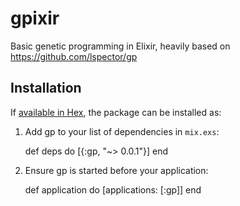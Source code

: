 # gpixir

Basic genetic programming in Elixir, heavily based on https://github.com/lspector/gp

## Installation

If [available in Hex](https://hex.pm/docs/publish), the package can be installed as:

  1. Add gp to your list of dependencies in `mix.exs`:

        def deps do
          [{:gp, "~> 0.0.1"}]
        end

  2. Ensure gp is started before your application:

        def application do
          [applications: [:gp]]
        end
